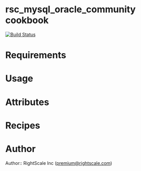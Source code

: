 # rsc_mysql_oracle_community cookbook
[![Build Status](https://travis-ci.org/RightScale-Services-Cookbooks/rsc_mysql_oracle_community.svg?branch=master)](https://travis-ci.org/RightScale-Services-Cookbooks/rsc_mysql_oracle_community)

# Requirements

# Usage

# Attributes

# Recipes

# Author

Author:: RightScale Inc (<premium@rightscale.com>)
